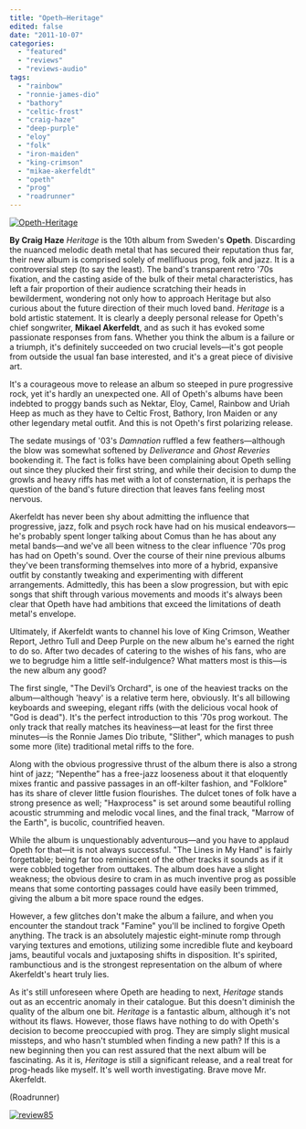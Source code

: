 ```yaml
---
title: "Opeth–Heritage"
edited: false
date: "2011-10-07"
categories:
  - "featured"
  - "reviews"
  - "reviews-audio"
tags:
  - "rainbow"
  - "ronnie-james-dio"
  - "bathory"
  - "celtic-frost"
  - "craig-haze"
  - "deep-purple"
  - "eloy"
  - "folk"
  - "iron-maiden"
  - "king-crimson"
  - "mikae-akerfeldt"
  - "opeth"
  - "prog"
  - "roadrunner"
---
```


[![](http://www.hellbound.ca/wp-content/uploads/2011/10/Opeth-Heritage.jpg "Opeth-Heritage")](http://www.hellbound.ca/wp-content/uploads/2011/10/Opeth-Heritage.jpg)

**By Craig Haze** _Heritage_ is the 10th album from Sweden's **Opeth**. Discarding the nuanced melodic death metal that has secured their reputation thus far, their new album is comprised solely of mellifluous prog, folk and jazz. It is a controversial step (to say the least). The band's transparent retro '70s fixation, and the casting aside of the bulk of their metal characteristics, has left a fair proportion of their audience scratching their heads in bewilderment, wondering not only how to approach Heritage but also curious about the future direction of their much loved band. _Heritage_ is a bold artistic statement. It is clearly a deeply personal release for Opeth's chief songwriter, **Mikael Akerfeldt**, and as such it has evoked some passionate responses from fans. Whether you think the album is a failure or a triumph, it's definitely succeeded on two crucial levels—it's got people from outside the usual fan base interested, and it's a great piece of divisive art.

It's a courageous move to release an album so steeped in pure progressive rock, yet it's hardly an unexpected one. All of Opeth's albums have been indebted to proggy bands such as Nektar, Eloy, Camel, Rainbow and Uriah Heep as much as they have to Celtic Frost, Bathory, Iron Maiden or any other legendary metal outfit. And this is not Opeth's first polarizing release.

The sedate musings of '03's _Damnation_ ruffled a few feathers—although the blow was somewhat softened by _Deliverance_ and _Ghost Reveries_ bookending it. The fact is folks have been complaining about Opeth selling out since they plucked their first string, and while their decision to dump the growls and heavy riffs has met with a lot of consternation, it is perhaps the question of the band's future direction that leaves fans feeling most nervous.

Akerfeldt has never been shy about admitting the influence that progressive, jazz, folk and psych rock have had on his musical endeavors—he's probably spent longer talking about Comus than he has about any metal bands—and we've all been witness to the clear influence '70s prog has had on Opeth's sound. Over the course of their nine previous albums they've been transforming themselves into more of a hybrid, expansive outfit by constantly tweaking and experimenting with different arrangements. Admittedly, this has been a slow progression, but with epic songs that shift through various movements and moods it's always been clear that Opeth have had ambitions that exceed the limitations of death metal's envelope.

Ultimately, if Akerfeldt wants to channel his love of King Crimson, Weather Report, Jethro Tull and Deep Purple on the new album he's earned the right to do so. After two decades of catering to the wishes of his fans, who are we to begrudge him a little self-indulgence? What matters most is this—is the new album any good?

The first single, "The Devil’s Orchard", is one of the heaviest tracks on the album—although 'heavy' is a relative term here, obviously. It's all billowing keyboards and sweeping, elegant riffs (with the delicious vocal hook of "God is dead"). It's the perfect introduction to this '70s prog workout. The only track that really matches its heaviness—at least for the first three minutes—is the Ronnie James Dio tribute, "Slither", which manages to push some more (lite) traditional metal riffs to the fore.

Along with the obvious progressive thrust of the album there is also a strong hint of jazz; “Nepenthe” has a free-jazz looseness about it that eloquently mixes frantic and passive passages in an off-kilter fashion, and "Folklore" has its share of clever little fusion flourishes. The dulcet tones of folk have a strong presence as well; "Haxprocess" is set around some beautiful rolling acoustic strumming and melodic vocal lines, and the final track, "Marrow of the Earth", is bucolic, countrified heaven.

While the album is unquestionably adventurous—and you have to applaud Opeth for that—it is not always successful. "The Lines in My Hand" is fairly forgettable; being far too reminiscent of the other tracks it sounds as if it were cobbled together from outtakes. The album does have a slight weakness; the obvious desire to cram in as much inventive prog as possible means that some contorting passages could have easily been trimmed, giving the album a bit more space round the edges.

However, a few glitches don't make the album a failure, and when you encounter the standout track "Famine" you'll be inclined to forgive Opeth anything. The track is an absolutely majestic eight-minute romp through varying textures and emotions, utilizing some incredible flute and keyboard jams, beautiful vocals and juxtaposing shifts in disposition. It's spirited, rambunctious and is the strongest representation on the album of where Akerfeldt's heart truly lies.

As it's still unforeseen where Opeth are heading to next, _Heritage_ stands out as an eccentric anomaly in their catalogue. But this doesn't diminish the quality of the album one bit. _Heritage_ is a fantastic album, although it's not without its flaws. However, those flaws have nothing to do with Opeth's decision to become preoccupied with prog. They are simply slight musical missteps, and who hasn't stumbled when finding a new path? If this is a new beginning then you can rest assured that the next album will be fascinating. As it is, _Heritage_ is still a significant release, and a real treat for prog-heads like myself. It's well worth investigating. Brave move Mr. Akerfeldt.

(Roadrunner)

[![](http://www.hellbound.ca/wp-content/uploads/2009/08/review85.png "review85")](http://www.hellbound.ca/wp-content/uploads/2009/08/review85.png)
